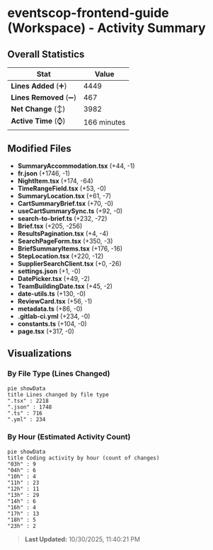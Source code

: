 # eventscop-frontend-guide (Workspace) - Activity Summary 

## Overall Statistics

| Stat                   | Value                                                             |
| ---------------------- | ----------------------------------------------------------------- |
| **Lines Added** (➕)   | 4449                                          |
| **Lines Removed** (➖) | 467                                        |
| **Net Change** (↕)    | 3982                |
| **Active Time** (⌚)   | 166 minutes |


## Modified Files
- **SummaryAccommodation.tsx** (+44, -1)
- **fr.json** (+1746, -1)
- **NightItem.tsx** (+174, -64)
- **TimeRangeField.tsx** (+53, -0)
- **SummaryLocation.tsx** (+61, -7)
- **CartSummaryBrief.tsx** (+70, -0)
- **useCartSummarySync.ts** (+92, -0)
- **search-to-brief.ts** (+232, -72)
- **Brief.tsx** (+205, -256)
- **ResultsPagination.tsx** (+4, -4)
- **SearchPageForm.tsx** (+350, -3)
- **BriefSummaryItems.tsx** (+176, -16)
- **StepLocation.tsx** (+220, -12)
- **SupplierSearchClient.tsx** (+0, -26)
- **settings.json** (+1, -0)
- **DatePicker.tsx** (+49, -2)
- **TeamBuildingDate.tsx** (+45, -2)
- **date-utils.ts** (+130, -0)
- **ReviewCard.tsx** (+56, -1)
- **metadata.ts** (+86, -0)
- **.gitlab-ci.yml** (+234, -0)
- **constants.ts** (+104, -0)
- **page.tsx** (+317, -0)

## Visualizations

### By File Type (Lines Changed)

```mermaid
pie showData
title Lines changed by file type
".tsx" : 2218
".json" : 1748
".ts" : 716
".yml" : 234
```

### By Hour (Estimated Activity Count)

```mermaid
pie showData
title Coding activity by hour (count of changes)
"03h" : 9
"04h" : 6
"10h" : 4
"11h" : 23
"12h" : 11
"13h" : 29
"14h" : 6
"16h" : 4
"17h" : 13
"18h" : 5
"23h" : 2
```


> **Last Updated:** 10/30/2025, 11:40:21 PM
